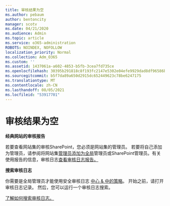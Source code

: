 ```yaml
---
title: 审核结果为空
ms.author: pebaum
author: bentoncity
manager: scotv
ms.date: 04/21/2020
ms.audience: Admin
ms.topic: article
ms.service: o365-administration
ROBOTS: NOINDEX, NOFOLLOW
localization_priority: Normal
ms.collection: Adm_O365
ms.custom: ''
ms.assetid: 1437061a-a602-4853-b5fb-3cea7fd735ce
ms.openlocfilehash: 30395b291818c8f193fc2147e5302e04efe9929dad8df96586be1c3e75bd35aa
ms.sourcegitcommit: b5f7da89a650d2915dc652449623c78be6247175
ms.translationtype: MT
ms.contentlocale: zh-CN
ms.lasthandoff: 08/05/2021
ms.locfileid: "53917701"
---
```

# <a name="auditing-results-are-blank"></a>审核结果为空

 **经典网站的审核报告**
  
若要查看网站集的审核SharePoint，您必须是网站集的管理员。 若要将自己添加为管理员，请参阅将网站集[管理员添加为全局](https://go.microsoft.com/fwlink/?linkid=869390)管理员或SharePoint管理员。有关使用报告的信息，审核日志[查看审核日志报告。](https://go.microsoft.com/fwlink/?linkid=395237) 
  
 **搜索审核日志**
  
你需要是全局管理员才能使用安全审核日志 [中心 &amp; 中的策略](https://protection.office.com)。 开始之前，请打开审核日志记录。 然后，您可以运行一个审核日志搜索。 
  
[了解如何搜索审核日志。](https://go.microsoft.com/fwlink/?linkid=708432)
  

